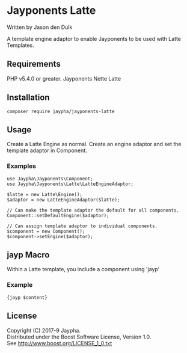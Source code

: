 # Jayponents Latte

Written by Jason den Dulk

A template engine adaptor to enable Jayponents to be used with Latte Templates.

## Requirements

PHP v5.4.0 or greater.
Jayponents
Nette Latte 

## Installation

```
composer require jaypha/jayponents-latte
```

## Usage

Create a Latte Engine as normal. Create an engine adaptor and set the
template adaptor in Component.

### Examples

```
use Jaypha\Jayponents\Component;
use Jaypha\Jayponents\Latte\LatteEngineAdaptor;

$latte = new Latte\Engine();
$adaptor = new LatteEngineAdaptor($latte);

// Can make the template adaptor the default for all components.
Component::setDefaultEngine($adaptor);

// Can assign template adaptor to individual components.
$component = new Component();
$component->setEngine($adaptor);
```

## jayp Macro

Within a Latte template, you include a component using 'jayp'

### Example

```
{jayp $content}
```

## License

Copyright (C) 2017-9 Jaypha.  
Distributed under the Boost Software License, Version 1.0.  
See http://www.boost.org/LICENSE_1_0.txt

